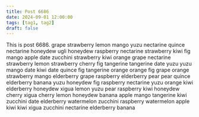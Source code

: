 ```yaml
---
title: Post 6686
date: 2024-09-01 12:00:00
tags: [tag1, tag2]
draft: false
---
```

This is post 6686.
grape
strawberry
lemon
mango
yuzu
nectarine
quince
nectarine
honeydew
ugli
honeydew
raspberry
nectarine
strawberry
kiwi
fig
mango
apple
date
zucchini
strawberry
kiwi
orange
grape
nectarine
strawberry
lemon
strawberry
cherry
fig
tangerine
tangerine
date
yuzu
yuzu
mango
date
kiwi
date
quince
fig
tangerine
orange
orange
fig
grape
orange
strawberry
mango
elderberry
grape
raspberry
elderberry
pear
pear
quince
elderberry
banana
yuzu
honeydew
fig
raspberry
nectarine
yuzu
orange
kiwi
elderberry
honeydew
xigua
lemon
yuzu
pear
raspberry
kiwi
honeydew
cherry
xigua
cherry
lemon
honeydew
banana
apple
mango
tangerine
kiwi
zucchini
date
elderberry
watermelon
zucchini
raspberry
watermelon
apple
kiwi
kiwi
xigua
zucchini
nectarine
elderberry
banana
